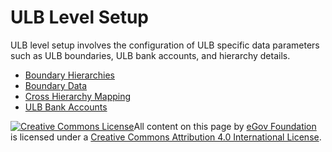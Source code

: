 # ULB Level Setup

ULB level setup involves the configuration of ULB specific data parameters such as ULB boundaries, ULB bank accounts, and hierarchy details.

* [Boundary Hierarchies](boundary-hierarchies.md)
* [Boundary Data](boundary-data.md)
* [Cross Hierarchy Mapping](cross-hierarchy-mapping.md)
* [ULB Bank Accounts](ulb-bank-accounts.md)

[![Creative Commons License](https://i.creativecommons.org/l/by/4.0/80x15.png)​](http://creativecommons.org/licenses/by/4.0/)All content on this page by [eGov Foundation](https://egov.org.in/) is licensed under a [Creative Commons Attribution 4.0 International License](http://creativecommons.org/licenses/by/4.0/).
